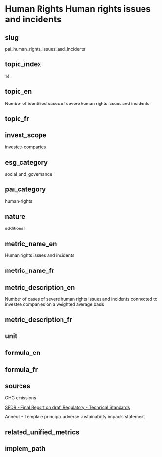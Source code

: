 # Human Rights Human rights issues and incidents


## slug

pai_human_rights_issues_and_incidents

## topic_index

14

## topic_en

Number of identified cases of severe human rights issues and incidents

## topic_fr



## invest_scope

investee-companies

## esg_category

social_and_governance

## pai_category

human-rights

## nature

additional

## metric_name_en

Human rights issues and incidents

## metric_name_fr



## metric_description_en

Number of cases of severe human rights issues and incidents connected to investee companies on a weighted average basis

## metric_description_fr



## unit



## formula_en



## formula_fr



## sources


GHG emissions  

[SFDR - Final Report on draft Regulatory - Technical Standards](https://www.eiopa.europa.eu/sites/default/files/publications/reports/jc-2021-03-joint-esas-final-report-on-rts-under-sfdr.pdf)  

Annex I - Template principal adverse sustainability impacts statement
 

## related_unified_metrics



## implem_path


            